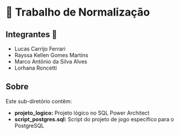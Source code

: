 # 🌵 Trabalho de Normalização

## Integrantes 🔎

- Lucas Carrijo Ferrari
- Rayssa Kellen Gomes Martins
- Marco Antônio da Silva Alves
- Lorhana Roncetti

## Sobre 

Este sub-diretório contêm:

- **projeto_logico:** Projeto lógico no SQL Power Architect
- **script_postgres.sql:** Script do projeto de jogo específico para o PostgreSQL
